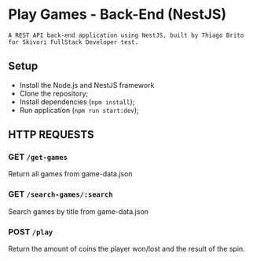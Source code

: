 # Play Games - Back-End (NestJS)

	A REST API back-end application using NestJS, built by Thiago Brito for Skivori FullStack Developer test.

## Setup

- Install the Node.js and NestJS framework
- Clone the repository;
- Install dependencies (`npm install`);
- Run application (`npm run start:dev`);

## HTTP REQUESTS

### GET `/get-games`

Return all games from game-data.json

### GET `/search-games/:search`

Search games by title from game-data.json

### POST `/play`

Return the amount of coins the player won/lost and the result of the spin.

